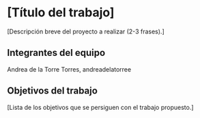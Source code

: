 # [Título del trabajo]

[Descripción breve del proyecto a realizar (2-3 frases).]

## Integrantes del equipo
Andrea de la Torre Torres, andreadelatorree


## Objetivos del trabajo

[Lista de los objetivos que se persiguen con el trabajo propuesto.]
